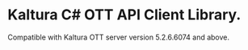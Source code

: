 # Kaltura C# OTT API Client Library.
Compatible with Kaltura OTT server version 5.2.6.6074 and above.
